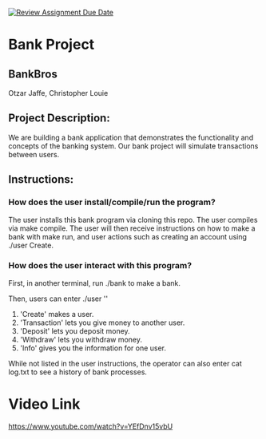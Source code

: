 [![Review Assignment Due Date](https://classroom.github.com/assets/deadline-readme-button-22041afd0340ce965d47ae6ef1cefeee28c7c493a6346c4f15d667ab976d596c.svg)](https://classroom.github.com/a/Vh67aNdh)
# Bank Project

## BankBros

Otzar Jaffe, Christopher Louie
       
## Project Description:

We are building a bank application that demonstrates the functionality and concepts of the banking system. Our bank project will simulate transactions between users.
  
## Instructions:
### How does the user install/compile/run the program?
The user installs this bank program via cloning this repo.
The user compiles via make compile. The user will then receive instructions on how to make a bank with make run, and user actions such as creating an account using ./user Create.

### How does the user interact with this program?
First, in another terminal, run ./bank to make a bank.

Then, users can enter ./user ''
1.   'Create' makes a user.
2.   'Transaction' lets you give money to another user.
3.   'Deposit' lets you deposit money.
4.   'Withdraw' lets you withdraw money.
5.   'Info' gives you the information for one user.

While not listed in the user instructions, the operator can also enter cat log.txt to see a history of bank processes.

# Video Link
https://www.youtube.com/watch?v=YEfDnv15vbU